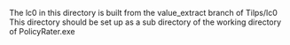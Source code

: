 The lc0 in this directory is built from the value_extract branch of Tilps/lc0
This directory should be set up as a sub directory of the working directory of PolicyRater.exe